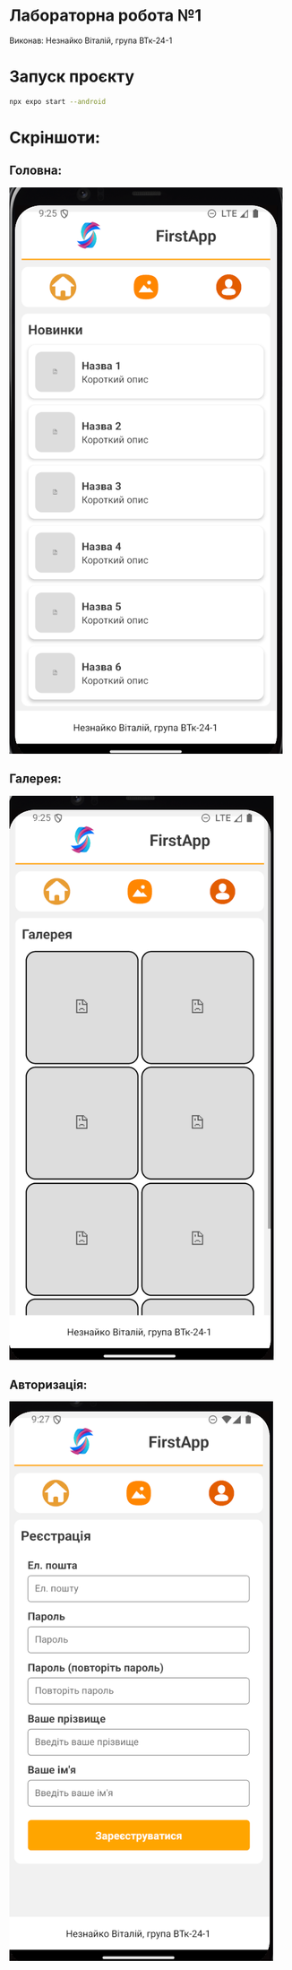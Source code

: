 # Лабораторна робота №1

Виконав: Незнайко Віталій, група ВТк-24-1

# Запуск проєкту

```sh
npx expo start --android
```

# Скріншоти:

## Головна:
![Головна сторінка](assets/screenshots/screen1.png)
## Галерея:
![Галерея](assets/screenshots/screen2.png)
## Авторизація:
![Авторизація](assets/screenshots/screen3.png)



